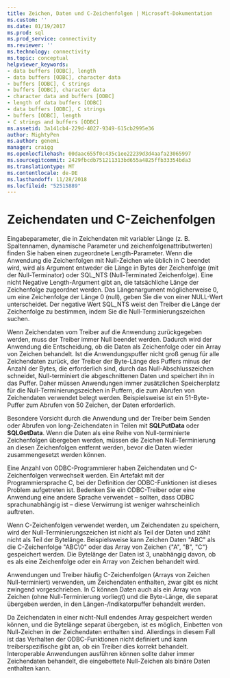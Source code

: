 ```yaml
---
title: Zeichen, Daten und C-Zeichenfolgen | Microsoft-Dokumentation
ms.custom: ''
ms.date: 01/19/2017
ms.prod: sql
ms.prod_service: connectivity
ms.reviewer: ''
ms.technology: connectivity
ms.topic: conceptual
helpviewer_keywords:
- data buffers [ODBC], length
- data buffers [ODBC], character data
- buffers [ODBC], C strings
- buffers [ODBC], character data
- character data and buffers [ODBC]
- length of data buffers [ODBC]
- data buffers [ODBC], C strings
- buffers [ODBC], length
- C strings and buffers [ODBC]
ms.assetid: 3a141cb4-229d-4027-9349-615cb2995e36
author: MightyPen
ms.author: genemi
manager: craigg
ms.openlocfilehash: 00daac655f0c435c1ee22239d3d4aafa23065997
ms.sourcegitcommit: 2429fbcdb751211313bd655a4825ffb33354bda3
ms.translationtype: MT
ms.contentlocale: de-DE
ms.lasthandoff: 11/28/2018
ms.locfileid: "52515889"
---
```

# <a name="character-data-and-c-strings"></a>Zeichendaten und C-Zeichenfolgen
Eingabeparameter, die in Zeichendaten mit variabler Länge (z. B. Spaltennamen, dynamische Parameter und zeichenfolgenattributwerten) finden Sie haben einen zugeordnete Length-Parameter. Wenn die Anwendung die Zeichenfolgen mit Null-Zeichen wie üblich in C beendet wird, wird als Argument entweder die Länge in Bytes der Zeichenfolge (mit der Null-Terminator) oder SQL_NTS (Null-Terminated Zeichenfolge). Eine nicht Negative Length-Argument gibt an, die tatsächliche Länge der Zeichenfolge zugeordnet werden. Das Längenargument möglicherweise 0, um eine Zeichenfolge der Länge 0 (null), geben Sie die von einer NULL-Wert unterscheidet. Der negative Wert SQL_NTS weist den Treiber die Länge der Zeichenfolge zu bestimmen, indem Sie die Null-Terminierungszeichen suchen.  
  
 Wenn Zeichendaten vom Treiber auf die Anwendung zurückgegeben werden, muss der Treiber immer Null beendet werden. Dadurch wird der Anwendung die Entscheidung, ob die Daten als Zeichenfolge oder ein Array von Zeichen behandelt. Ist die Anwendungspuffer nicht groß genug für alle Zeichendaten zurück, der Treiber der Byte-Länge des Puffers minus der Anzahl der Bytes, die erforderlich sind, durch das Null-Abschlusszeichen schneidet, Null-terminiert die abgeschnittenen Daten und speichert ihn in das Puffer. Daher müssen Anwendungen immer zusätzlichen Speicherplatz für die Null-Terminierungszeichen in Puffern, die zum Abrufen von Zeichendaten verwendet belegt werden. Beispielsweise ist ein 51-Byte-Puffer zum Abrufen von 50 Zeichen, der Daten erforderlich.  
  
 Besondere Vorsicht durch die Anwendung und der Treiber beim Senden oder Abrufen von long-Zeichendaten in Teilen mit **SQLPutData** oder **SQLGetData**. Wenn die Daten als eine Reihe von Null-terminierte Zeichenfolgen übergeben werden, müssen die Zeichen Null-Terminierung an diesen Zeichenfolgen entfernt werden, bevor die Daten wieder zusammengesetzt werden können.  
  
 Eine Anzahl von ODBC-Programmierer haben Zeichendaten und C-Zeichenfolgen verwechselt werden. Ein Artefakt mit der Programmiersprache C, bei der Definition der ODBC-Funktionen ist dieses Problem aufgetreten ist. Bedenken Sie ein ODBC-Treiber oder eine Anwendung eine andere Sprache verwendet – sollten, dass ODBC sprachunabhängig ist – diese Verwirrung ist weniger wahrscheinlich auftreten.  
  
 Wenn C-Zeichenfolgen verwendet werden, um Zeichendaten zu speichern, wird der Null-Terminierungszeichen ist nicht als Teil der Daten und zählt nicht als Teil der Bytelänge. Beispielsweise kann Zeichen Daten "ABC" als die C-Zeichenfolge "ABC\0" oder das Array von Zeichen {"A", "B", "C"} gespeichert werden. Die Bytelänge der Daten ist 3, unabhängig davon, ob es als eine Zeichenfolge oder ein Array von Zeichen behandelt wird.  
  
 Anwendungen und Treiber häufig C-Zeichenfolgen (Arrays von Zeichen Null-terminiert) verwenden, um Zeichendaten enthalten, zwar gibt es nicht zwingend vorgeschrieben. In C können Daten auch als ein Array von Zeichen (ohne Null-Terminierung vorliegt) und die Byte-Länge, die separat übergeben werden, in den Längen-/Indikatorpuffer behandelt werden.  
  
 Da Zeichendaten in einer nicht-Null endendes Array gespeichert werden können, und die Bytelänge separat übergeben, ist es möglich, Einbetten von Null-Zeichen in der Zeichendaten enthalten sind. Allerdings in diesem Fall ist das Verhalten der ODBC-Funktionen nicht definiert und kann treiberspezifische gibt an, ob ein Treiber dies korrekt behandelt. Interoperable Anwendungen ausführen können sollte daher immer Zeichendaten behandelt, die eingebettete Null-Zeichen als binäre Daten enthalten kann.
